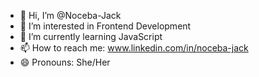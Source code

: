 - 👋 Hi, I’m @Noceba-Jack
- 👀 I’m interested in Frontend Development
- 🌱 I’m currently learning JavaScript
- 📫 How to reach me: www.linkedin.com/in/noceba-jack
- 😄 Pronouns: She/Her

<!---
Noceba-Jack/Noceba-Jack is a ✨ special ✨ repository because its `README.md` (this file) appears on your GitHub profile.
You can click the Preview link to take a look at your changes.
--->
